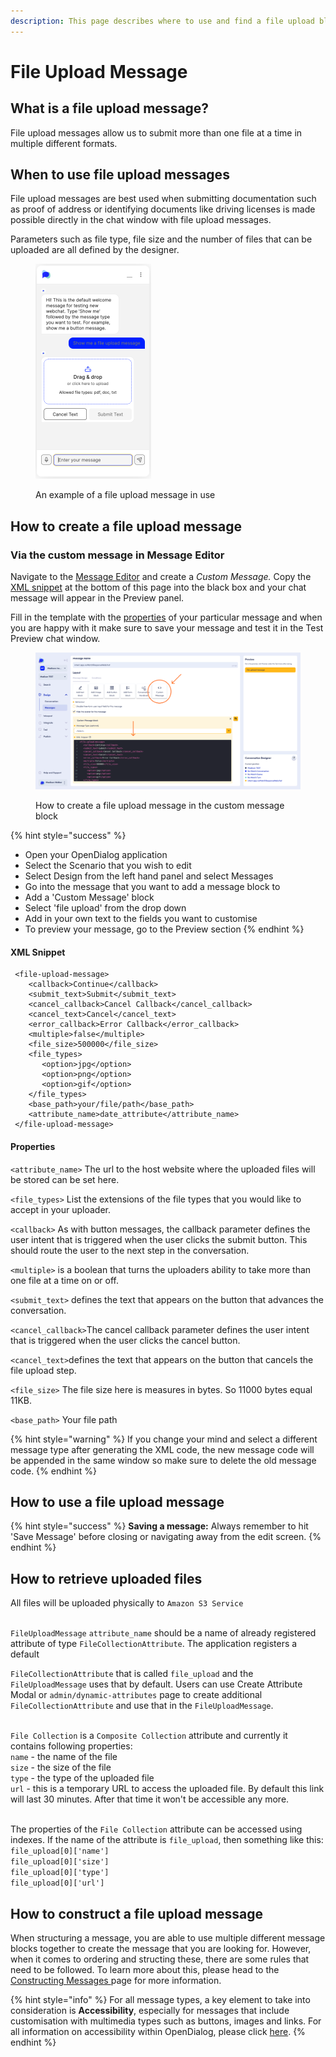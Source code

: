```yaml
---
description: This page describes where to use and find a file upload block message type
---
```


# File Upload Message

## What is a file upload message?

File upload messages allow us to submit more than one file at a time in multiple different formats.

## When to use file upload messages

File upload messages are best used when submitting documentation such as proof of address or identifying documents like driving licenses is made possible directly in the chat window with file upload messages.&#x20;

Parameters such as file type, file size and the number of files that can be uploaded are all defined by the designer.&#x20;

<figure><img src="../../../.gitbook/assets/Screenshot 2024-06-04 at 11.03.22.png" alt="" width="185"><figcaption><p>An example of a file upload message in use</p></figcaption></figure>

## How to create a file upload message

### Via the custom message in Message Editor

Navigate to the [Message Editor](../message-editor.md) and create a _Custom Message._ Copy the [XML snippet](file-upload-message.md#xml-snippet) at the bottom of this page into the black box and your chat message will appear in the Preview panel.&#x20;

Fill in the template with the [properties](file-upload-message.md#properties) of your particular message and when you are happy with it make sure to save your message and test it in the Test Preview chat window.&#x20;

<figure><img src="../../../.gitbook/assets/Group 18.png" alt=""><figcaption><p>How to create a file upload message in the custom message block</p></figcaption></figure>

{% hint style="success" %}
* Open your OpenDialog application
* Select the Scenario that you wish to edit
* Select Design from the left hand panel and select Messages
* Go into the message that you want to add a message block to
* Add a 'Custom Message' block
* Select 'file upload' from the drop down
* Add in your own text to the fields you want to customise
* To preview your message, go to the Preview section
{% endhint %}

#### XML Snippet

```
 <file-upload-message>
    <callback>Continue</callback>
    <submit_text>Submit</submit_text>
    <cancel_callback>Cancel Callback</cancel_callback>
    <cancel_text>Cancel</cancel_text>
    <error_callback>Error Callback</error_callback>
    <multiple>false</multiple>
    <file_size>500000</file_size>
    <file_types>
       <option>jpg</option>
       <option>png</option>
       <option>gif</option>
    </file_types>
    <base_path>your/file/path</base_path>
    <attribute_name>date_attribute</attribute_name>
 </file-upload-message>
```

#### Properties

`<attribute_name>` The url to the host website where the uploaded files will be stored can be set here.

`<file_types>` List the extensions of the file types that you would like to accept in your uploader.

`<callback>`  As with button messages, the callback parameter defines the user intent that is triggered when the user clicks the submit button. This should route the user to the next step in the conversation.

`<multiple>` is a boolean that turns the uploaders ability to take more than one file at a time on or off.

`<submit_text>` defines the text that appears on the button that advances the conversation.

`<cancel_callback>`The cancel callback parameter defines the user intent that is triggered when the user clicks the cancel button.&#x20;

`<cancel_text>`defines the text that appears on the button that cancels the file upload step.

`<file_size>`   The file size here is measures in bytes. So 11000 bytes equal 11KB.

`<base_path>` Your file path

{% hint style="warning" %}
If you change your mind and select a different message type after generating the XML code, the new message code will be appended in the same window so make sure to delete the old message code.
{% endhint %}

## How to use a file upload message

{% hint style="success" %}
**Saving a message:** Always remember to hit 'Save Message' before closing or navigating away from the edit screen.
{% endhint %}

## How to retrieve uploaded files

All files will be uploaded physically to `Amazon S3 Service`

\
`FileUploadMessage` `attribute_name` should be a name of already registered attribute of type `FileCollectionAttribute`. The application registers a default&#x20;

`FileCollectionAttribute` that is called `file_upload` and the `FileUploadMessage` uses that by default. Users can use Create Attribute Modal or `admin/dynamic-attributes` page to create additional `FileCollectionAttribute` and use that in the `FileUploadMessage`.

\
`File Collection` is a `Composite Collection` attribute and currently it contains following properties:\
`name` - the name of the file\
`size` - the size of the file\
`type` - the type of the uploaded file\
`url` - this is a temporary URL to access the uploaded file. By default this link will last 30 minutes. After that time it won't be accessible any more.

\
The properties of the `File Collection` attribute can be accessed using indexes. If the name of the attribute is `file_upload`, then something like this:\
`file_upload[0]['name']`\
`file_upload[0]['size']`\
`file_upload[0]['type']`\
`file_upload[0]['url']`

## How to construct a file upload message

When structuring a message, you are able to use multiple different message blocks together to create the message that you are looking for. However, when it comes to ordering and structing these, there are some rules that need to be followed. To learn more about this, please head to the [Constructing Messages ](../constructing-messages.md)page for more information.

{% hint style="info" %}
For all message types, a key element to take into consideration is **Accessibility**, especially for messages that include customisation with multimedia types such as buttons, images and links. For all information on accessibility within OpenDialog, please click [here](../../designing-accessible-chatbots.md).
{% endhint %}
